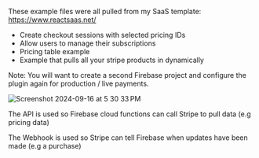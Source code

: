 These example files were all pulled from my SaaS template: https://www.reactsaas.net/

- Create checkout sessions with selected pricing IDs
- Allow users to manage their subscriptions
- Pricing table example
- Example that pulls all your stripe products in dynamically 

Note: You will want to create a second Firebase project and configure the plugin again for production / live payments.

![Screenshot 2024-09-16 at 5 30 33 PM](https://github.com/user-attachments/assets/14b1f3db-75b6-40bd-86b1-5d9e2c002c42)

The API is used so Firebase cloud functions can call Stripe to pull data (e.g pricing data)

The Webhook is used so Stripe can tell Firebase when updates have been made (e.g a purchase)
